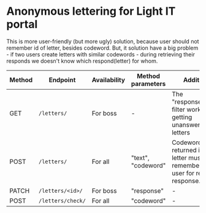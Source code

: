 # Anonymous lettering for Light IT portal

This is more user-friendly (but more ugly) solution, because user should not remember id of letter, besides codeword.
But, it solution have a big problem - if two users create letters with similar codewords - during retrieving their responds we doesn't know which respond(letter) for whom.

| Method | Endpoint                     | Availability | Method parameters  | Additional                                                                             |
| ------ | ---------------------------- | ------------ | ------------------ | -------------------------------------------------------------------------------------- |
| GET    | `/letters/`                  | For boss     | -                  | The "response__isnull" filter works for getting unanswered letters                     |
| POST   | `/letters/`                  | For all      | "text", "codeword" | Codeword and returned id of letter must be remembered by user for retrieving response. |
| PATCH  | `/letters/<id>/`             | For boss     | "response"         | -                                                                                      |
| POST   | `/letters/check/`            | For all      | "codeword"         | -                                                                                      |
